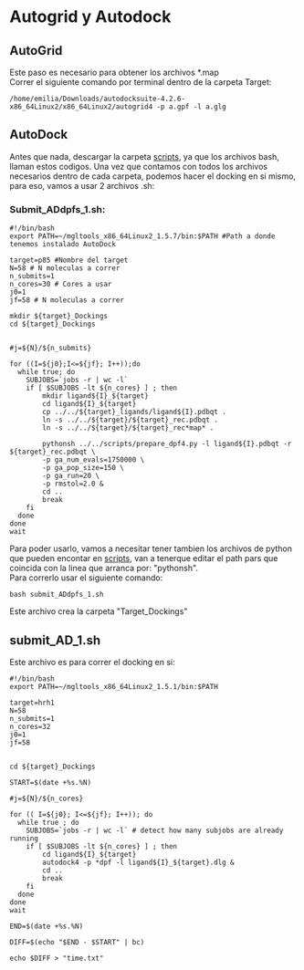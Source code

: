 # Autogrid y Autodock
## AutoGrid
Este paso es necesario para obtener los archivos *.map <br>
Correr el siguiente comando por terminal dentro de la carpeta Target:
```
/home/emilia/Downloads/autodocksuite-4.2.6-x86_64Linux2/x86_64Linux2/autogrid4 -p a.gpf -l a.glg
```

## AutoDock
Antes que nada, descargar la carpeta [scripts](scripts/), ya que los archivos bash, llaman estos codigos.
Una vez que contamos con todos los archivos necesarios dentro de cada carpeta, podemos hacer el docking en si mismo, para eso, vamos a usar 2 archivos .sh:
### Submit_ADdpfs_1.sh:
```
#!/bin/bash
export PATH=~/mgltools_x86_64Linux2_1.5.7/bin:$PATH #Path a donde tenemos instalado AutoDock

target=p85 #Nombre del target
N=58 # N moleculas a correr
n_submits=1 
n_cores=30 # Cores a usar
j0=1 
jf=58 # N moleculas a correr

mkdir ${target}_Dockings
cd ${target}_Dockings


#j=${N}/${n_submits}

for ((I=${j0};I<=${jf}; I++));do
  while true; do
    SUBJOBS=`jobs -r | wc -l`
    if [ $SUBJOBS -lt ${n_cores} ] ; then
        mkdir ligand${I}_${target}
        cd ligand${I}_${target}
        cp ../../${target}_ligands/ligand${I}.pdbqt .
        ln -s ../../${target}/${target}_rec.pdbqt .
        ln -s ../../${target}/${target}_rec*map* .

        pythonsh ../../scripts/prepare_dpf4.py -l ligand${I}.pdbqt -r ${target}_rec.pdbqt \
        -p ga_num_evals=1750000 \
        -p ga_pop_size=150 \
        -p ga_run=20 \
        -p rmstol=2.0 &
        cd ..
        break
    fi
  done
done
wait
```
Para poder usarlo, vamos a necesitar tener tambien los archivos de python que pueden encontar en [scripts](scripts), van a tenerque editar el path pars que coincida con la linea que arranca por: "pythonsh". <br>
Para correrlo usar el siguiente comando: 
```
bash submit_ADdpfs_1.sh
```
Este archivo crea la carpeta "Target_Dockings"

## submit_AD_1.sh
Este archivo es para correr el docking en si: 
```
#!/bin/bash
export PATH=~/mgltools_x86_64Linux2_1.5.1/bin:$PATH

target=hrh1 
N=58 
n_submits=1 
n_cores=32 
j0=1 
jf=58 


cd ${target}_Dockings

START=$(date +%s.%N)

#j=${N}/${n_cores}

for (( I=${j0}; I<=${jf}; I++)); do
  while true ; do
    SUBJOBS=`jobs -r | wc -l` # detect how many subjobs are already running
    if [ $SUBJOBS -lt ${n_cores} ] ; then
        cd ligand${I}_${target}
        autodock4 -p *dpf -l ligand${I}_${target}.dlg &
        cd ..
        break
    fi
  done
done
wait

END=$(date +%s.%N)

DIFF=$(echo "$END - $START" | bc)

echo $DIFF > "time.txt"
```


